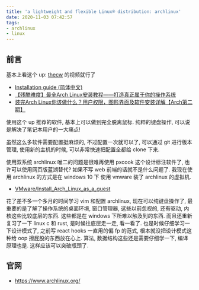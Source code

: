 ```yaml
---
title: 'a lightweight and flexible Linux® distribution: archlinux'
date: 2020-11-03 07:42:57
tags:
- archlinux
- linux
---
```


## 前言

基本上看这个 up: [thecw](https://space.bilibili.com/13081489?from=search&seid=5593233721511478655) 的视频就行了

- [Installation guide (简体中文)](https://wiki.archlinux.org/index.php/Installation_Guide_(%E7%AE%80%E4%BD%93%E4%B8%AD%E6%96%87))
- [【残酷难度】最全Arch Linux安装教程——打造真正属于你的操作系统](https://www.bilibili.com/video/BV11J411a7Tp)
- [装完Arch Linux你该做什么？用户权限，图形界面及软件安装详解【Arch第二期】](https://www.bilibili.com/video/BV1q7411s7LS)

使用这个 up 推荐的软件, 基本上可以做到完全脱离鼠标.
纯粹的键盘操作, 可以说是解决了笔记本用户的一大痛点!

虽然这么多软件需要配置挺麻烦的, 不过配置一次就可以了, 可以通过 git 进行版本管理, 使用新的主机的时候, 可以非常快速把配置全都给 clone 下来.

使用双系统 archlinux 唯二的问题是很难再使用 pxcook 这个设计标注软件了, 也许可以使用网页版蓝湖替代? 如果不写 web 前端的话就不是什么问题了.
我现在使用 archlinux 的方式是在 windows 10 下 使用 vmware 装了 archlinux 的虚拟机.

- [VMware/Install_Arch_Linux_as_a_guest](https://wiki.archlinux.org/index.php/VMware/Install_Arch_Linux_as_a_guest)

花了差不多一个多月的时间学习 vim 和配置 archlinux, 现在可以纯键盘操作了, 最重要的是了解了操作系统的桌面环境, 窗口管理器, 这些以前忽视的, 还有驱动, 内核这些比较底层的东西. 这些都是在 windows 下所难以触及到的东西.
而且还重新复习了一下 linux c 和 rust, 是时候往底层走一走, 看一看了.
也是时候仔细学习一下设计模式了, 之前写 react hooks 一直用的偏 fp 的范式, 根本就没把设计模式这种给 oop 擦屁股的东西放在心上.
算法, 数据结构这些还是需要仔细学一下, 编译原理也是.
这样应该可以突破瓶颈了.

## 官网
- https://www.archlinux.org/










